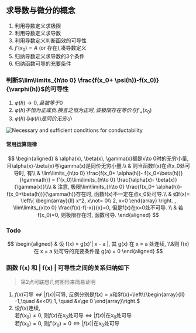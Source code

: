 ## 求导数与微分的概念

1. 利用导数定义求极限
2. 利用导数定义求导数
3. 利用导数定义判断函效的可导性
4. $f'(x_0)=A$ (or 存在),凑导数定义
5. 归纳导数定义求导数的3个条件
6. 归纳函数可导的充要条件

### 判断$\lim\limits_{h\to 0} \frac{f(x_0+ \psi(h))-f(x_0)}{\varphi(h)}$的可导性

1. $\varphi(h)\to 0, 且被等于0$
2. $\varphi(h) 不恒为正或负. 换言之恒为正时, 该极限存在等价与f'_+(x_0)$
3. $\varphi(h)与\psi(h)是同价无穷小$

![Necessary and sufficient conditions for conductability](NecessaryAndSufficientConditionsForConductability.jpeg)

#### 常用运算规律

$$
\begin{aligned}
	& \alpha(x), \beta(x), \gamma(x)都是x\to 0时的无穷小量, 且\alpha(x)-\beta(x)与\gamma(x)是同价无穷小量.\\
	& 则当函数f(x)在点x_0处可导时, 有\\
	& \lim\limits_{h\to 0} \frac{f(x_0+ \alpha(h))- f(x_0+\beta(h))}{\gamma(h)} = f'(x_0)\lim\limits_{h\to 0} \frac{\alpha(x)- \beta(x)}{\gamma(x)}\\\\
	& 注意, 极限\lim\limits_{h\to 0} \frac{f(x_0+ \alpha(h))- f(x_0+\beta(h))}{\gamma(h)}存在时, 函数f(x)不一定在点x_0处可导.\\
	& 如f(x)=
	\left\{
	\begin{array}{ll}
	x^2, x\not= 0\\
	2, x=0
	\end{array}
	\right.
	, \lim\limits_{x\to 0} \frac{f(x)-f(-x)}{x}=0, 但是f(x)在x=0处不可导. \\
	& 若f(x_0)=0, 则极限存在时, 函数可导.
\end{aligned}
$$

### Todo

$$
\begin{aligned} & 设 f(x) = g(x)'| x - a |,
其 g(x) 在 x = a 处连续,
\\&则 f(x) 在 x = a 处可导的充要条件是 g(a) = 0 \end{aligned}
$$

### **函数 f(x) 和 | f(x) | 可导性之间的关系归纳如下**

> 第2点可联想几何图形来简易证明

1. $f(x)$可导$\nLeftrightarrow |f(x)|$可导, 反例分别是$f(x)=x$和$f(x)=\left\{\begin{array}{ll}
-1,\quad &x<0\\
1, \quad &x\ge 0
\end{array}\right.$
2. 设$f(x)$连续,  
   若$f(x_0)\not=0$, 则$f(x)$在$x_0$处可导$\Leftrightarrow |f(x)|$在$x_0$处可导  
   若$f(x_0)=0$, 则$f'(x_0)=0\Leftrightarrow |f(x)|$在$x_0$处可导
